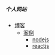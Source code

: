 ##### 个人网站
- [博客](blog/blog.html)
	- [案例](blog/case/README.md)
		- [nodejs](blog/case/nodejs/README.d)
		- [reactjs](blog/case/reactjs/README.d)